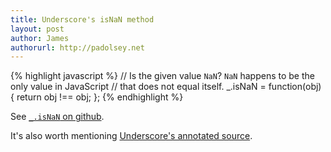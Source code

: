 ```yaml
---
title: Underscore's isNaN method
layout: post
author: James
authorurl: http://padolsey.net
---
```


{% highlight javascript %}
// Is the given value `NaN`? `NaN` happens to be the only value in JavaScript
// that does not equal itself.
_.isNaN = function(obj) {
    return obj !== obj;
};
{% endhighlight %}

See [`_.isNaN` on github](https://github.com/documentcloud/underscore/blob/master/underscore.js#L691).

It's also worth mentioning [Underscore's annotated source](http://documentcloud.github.com/underscore/docs/underscore.html). 